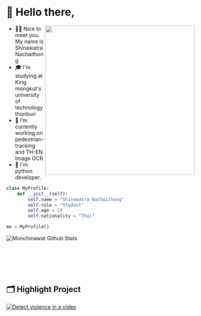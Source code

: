 # 👋 Hello there,
<img align="right" src="https://cdn.dribbble.com/users/330915/screenshots/3587000/media/cf9c914d04e017ab821bab2ee0bb87cb.gif" style="width: 400px"></img>
- 💂‍♂️ Nice to meet you. My name is Shinawatra Nachaithong
- 🎓 I'm studying at King mongkut's university of technology thonburi
- 🔭 I’m currently working on pedestrian-tracking and TH-EN Image OCR
- 🐍 I'm python developer.


```python
class MyProfile:
    def __init__(self):
        self.name = "Shinawatra Nachaithong"
        self.role = "Student"
        self.age = 19
        self.nationality = "Thai"

me = MyProfile()
```


<img align="left" src="https://github-readme-stats.vercel.app/api/top-langs/?username=monshinawatra&hide=jupyter%20notebook&layout=compact&theme=dracula&show_icons=true" alt="Monchinawat Github Stats" />

<br><br><br><br><br><br>

## 🗂️ Highlight Project
<a href="https://github.com/monshinawatra/ViolenceDetection">
<img src="https://github-readme-stats.vercel.app/api/pin/?username=monshinawatra&repo=ViolenceDetection&show_icons=true&line_height=27&title_color=6aa6f8&text_color=8a919a&icon_color=6aa6f8&bg_color=22272e" alt="Detect violence in a video" />
</a>
<!-- <a href="https://github.com/monshinawatra/leb2code-pdf">
<img src="https://github-readme-stats.vercel.app/api/pin/?username=monshinawatra&repo=leb2code-pdf&show_icons=true&line_height=27&title_color=6aa6f8&text_color=8a919a&icon_color=6aa6f8&bg_color=22272e" alt="Automatic convert python code files to pdf" />
</a> -->
